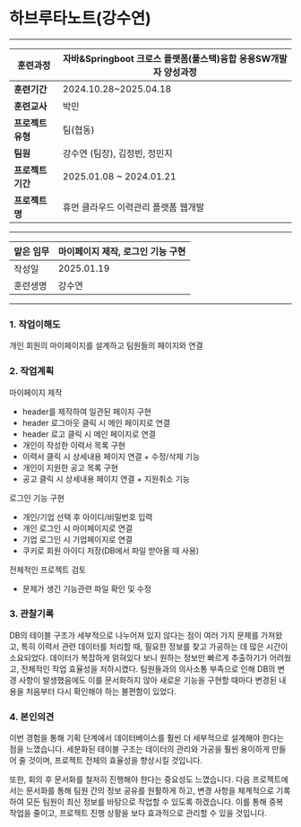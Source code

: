 # 하브루타노트(강수연)

---

| **훈련과정** | 자바&Springboot 크로스 플랫폼(풀스택)융합 응용SW개발자 양성과정 |
| --- | --- |
| **훈련기간** | 2024.10.28~2025.04.18 |
| **훈련교사** | 박민 |
| **프로젝트 유형** | 팀(협동) |
| **팀원** | 강수연 (팀장), 김정빈, 정민지 
| **프로젝트 기간** | 2025.01.08 ~ 2024.01.21 |
| **프로젝트명** | 휴먼 클라우드 이력관리 플랫폼 웹개발 |

---

| 맡은 임무 | 마이페이지 제작, 로그인 기능 구현 |
| --- | --- |
| 작성일 | 2025.01.19 |
| 훈련생명 | 강수연 |

---

### 1. 작업이해도

개인 회원의 마이페이지를 설계하고 팀원들의 페이지와 연결

### 2. 작업계획

마이페이지 제작
- header를 제작하여 일관된 페이지 구현
- header 로그아웃 클릭 시 메인 페이지로 연결
- header 로고 클릭 시 메인 페이지로 연결
- 개인이 작성한 이력서 목록 구현 
- 이력서 클릭 시 상세내용 페이지 연결 + 수정/삭제 기능
- 개인이 지원한 공고 목록 구현
- 공고 클릭 시 상세내용 페이지 연결 + 지원취소 기능

로그인 기능 구현
- 개인/기업 선택 후 아이디/비밀번호 입력
- 개인 로그인 시 마이페이지로 연결
- 기업 로그인 시 기업페이지로 연결
- 쿠키로 회원 아이디 저장(DB에서 파일 받아올 때 사용)

전체적인 프로젝트 검토
- 문제가 생긴 기능관련 파일 확인 및 수정

### 3. 관찰기록

DB의 테이블 구조가 세부적으로 나누어져 있지 않다는 점이 여러 가지 문제를 가져왔고, 특히 이력서 관련 데이터를 처리할 때, 필요한 정보를 찾고 가공하는 데 많은 시간이 소요되었다.
데이터가 복잡하게 얽혀있다 보니 원하는 정보만 빠르게 추출하기가 어려웠고, 전체적인 작업 효율성을 저하시켰다.
팀원들과의 의사소통 부족으로 인해 DB의 변경 사항이 발생했음에도 이를 문서화하지 않아 새로운 기능을 구현할 때마다 변경된 내용을 처음부터 다시 확인해야 하는 불편함이 있었다.

### 4. 본인의견

이번 경험을 통해 기획 단계에서 데이터베이스를 훨씬 더 세부적으로 설계해야 한다는 점을 느꼈습니다. 
세분화된 테이블 구조는 데이터의 관리와 가공을 훨씬 용이하게 만들어 줄 것이며, 프로젝트 전체의 효율성을 향상시킬 것입니다.

또한, 회의 후 문서화를 철저히 진행해야 한다는 중요성도 느꼈습니다. 
다음 프로젝트에서는 문서화를 통해 팀원 간의 정보 공유를 원활하게 하고, 변경 사항을 체계적으로 기록하여 모든 팀원이 최신 정보를 바탕으로 작업할 수 있도록 하겠습니다. 
이를 통해 중복 작업을 줄이고, 프로젝트 진행 상황을 보다 효과적으로 관리할 수 있을 것입니다.
